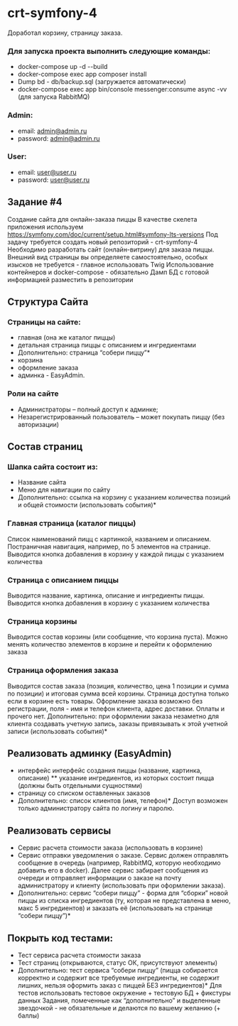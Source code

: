# crt-symfony-4

Доработал корзину, страницу заказа.

### Для запуска проекта выполнить следующие команды:

* docker-compose up -d --build
* docker-compose exec app composer install
* Dump bd - db/backup.sql (загружается автоматически)
* docker-compose exec app bin/console messenger:consume async -vv (для запуска RabbitMQ)

### Admin:
* email: admin@admin.ru
* password: admin@admin.ru
### User:
* email: user@user.ru
* password: user@user.ru


## Задание #4
Создание сайта для онлайн-заказа пиццы
В качестве скелета приложения используем
https://symfony.com/doc/current/setup.html#symfony-lts-versions
Под задачу требуется создать новый репозиторий - crt-symfony-4
Необходимо разработать сайт (онлайн-витрину) для заказа пиццы. Внешний
вид страницы вы определяете самостоятельно, особых изысков не требуется -
главное использовать Twig
Использование контейнеров и docker-compose - обязательно
Дамп БД с готовой информацией разместить в репозитории
## Структура Сайта
### Страницы на сайте:
* главная (она же каталог пиццы)
* детальная страница пиццы с описанием и ингредиентами
* Дополнительно: страница “собери пиццу”*
* корзина
* оформление заказа
* админка - EasyAdmin.
### Роли на сайте
* Администраторы – полный доступ к админке;
* Незарегистрированный пользователь – может покупать пиццу (без
авторизации)
## Состав страниц
### Шапка сайта состоит из:
* Название сайта
* Меню для навигации по сайту
* Дополнительно: ссылка на корзину с указанием количества позиций и
    общей стоимости (использовать события)*
### Главная страница (каталог пиццы)
Список наименований пицц с картинкой, названием и описанием. Постраничная
навигация, например, по 5 элементов на странице. Выводится кнопка
добавления в корзину у каждой пиццы с указанием количества
### Страница с описанием пиццы
Выводится название, картинка, описание и ингредиенты пиццы. Выводится
кнопка добавления в корзину с указанием количества
### Страница корзины
Выводится состав корзины (или сообщение, что корзина пуста). Можно менять
количество элементов в корзине и перейти к оформлению заказа
### Страница оформления заказа
Выводится состав заказа (позиция, количество, цена 1 позиции и сумма по
позиции) и итоговая сумма всей корзины. Страница доступна только если в
корзине есть товары. Оформление заказа возможно без регистрации, поля -
имя и телефон клиента, адрес доставки. Оплаты и прочего нет.
Дополнительно: при оформлении заказа незаметно для клиента создавать
учетную запись, заказы привязывать к этой учетной записи (использовать
события)*
## Реализовать админку (EasyAdmin)
* интерфейс интерфейс создания пиццы (название, картинка, описание)
**  указание ингредиентов, из которых состоит пицца (должны быть
        отдельными сущностями)
* страницу со списком оставленных заказов
* Дополнительно: список клиентов (имя, телефон)*
Доступ возможен только администратору сайта по логину и паролю.
## Реализовать сервисы
*  Сервис расчета стоимости заказа (использовать в корзине)
*  Сервис отправки уведомления о заказе. Сервис должен отправлять
    сообщение в очередь (например, RabbitMQ, которую необходимо
    добавить его в docker). Далее сервис забирает сообщения из очереди и
    отправляет информации о заказе на почту администратору и клиенту
    (использовать при оформлении заказа).
* Дополнительно: сервис “собери пиццу” - форма для “сборки” новой
    пиццы из списка ингредиентов (ту, которая не представлена в меню,
    макс 5 ингредиентов) и заказать её (использовать на странице
    “собери пиццу”)*
## Покрыть код тестами:
* Тест сервиса расчета стоимости заказа
* Тест страниц (открываются, статус ОК, присутствуют элементы)
* Дополнительно: тест сервиса “собери пиццу” (пицца собирается
    корректно и содержит все требуемые ингредиенты, не содержит
    лишних, нельзя оформить заказ с пиццей БЕЗ ингредиентов)*
Для тестов использовать тестовое окружение + тестовую БД + фикстуры
данных
Задания, помеченные как “дополнительно” и
выделенные звездочкой - не обязательные и
делаются по вашему желанию (+ баллы)